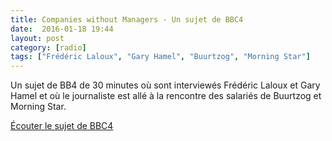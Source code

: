 ```yaml
---
title: Companies without Managers - Un sujet de BBC4
date:  2016-01-18 19:44
layout: post
category: [radio]
tags: ["Frédéric Laloux", "Gary Hamel", "Buurtzog", "Morning Star"]
---
```


Un sujet de BB4 de 30 minutes où sont interviewés Frédéric Laloux et Gary Hamel et où le journaliste est allé à la rencontre des salariés de Buurtzog et Morning Star.

[Écouter le sujet de BBC4](http://www.bbc.co.uk/programmes/b066zvyh)
